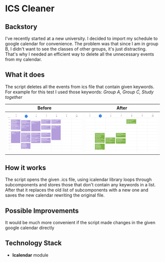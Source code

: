 # ICS Cleaner
## Backstory
I've recently started at a new university. I decided to import my schedule to google calendar for convenience. The problem was that since I am in group B, I didn't want to see the classes of other groups, it's just distracting. That's why I needed an efficient way to delete all the unnecessary events from my calendar.
## What it does
The script deletes all the events from ics file that contain given keywords. For example for this test I used those keywords: *Group A, Group C, Study together*

| Before             | After               |
|--------------------|---------------------|
| ![before](before.png) | ![after](after.png) |

## How it works
The script opens the given .ics file, using icalendar library loops through subcomponents and stores those that don't contain any keywords in a list. After that it replaces the old list of subcomponents with a new one and saves the new calendar rewriting the original file.
## Possible Improvements
It would be much more convenient if the script made changes in the given google calendar directly
## Technology Stack
- **Icalendar** module